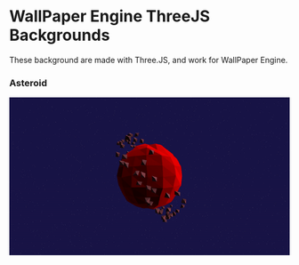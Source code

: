 # WallPaper Engine ThreeJS Backgrounds

These background are made with Three.JS, and work for WallPaper Engine.

### Asteroid
![Demo of Asteroid](https://github.com/MisterTakaashi/Wallpapers-ThreeJS/blob/master/Asteroid/demo.gif)